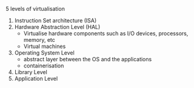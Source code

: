 5 levels of virtualisation 
1. Instruction Set architecture (ISA)
2. Hardware Abstraction Level (HAL)
    - Virtualise hardware components such as I/O devices, processors, memory, etc
    - Virtual machines
3. Operating System Level
    - abstract layer between the OS and the applications
    - containerisation
4. Library Level
5. Application Level